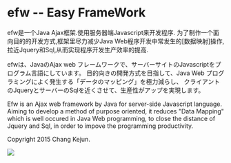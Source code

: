 # efw -- Easy FrameWork

efw是一个Java Ajax框架.使用服务器端Javascript来开发程序.
为了制作一个面向目的的开发方式,框架里尽力减少Java Web程序开发中常发生的[数据映射]操作,
拉近Jquery和Sql,从而实现程序开发生产效率的提高.

efwは、JavaのAjax web フレームワークで、サーバーサイトのJavascriptをプログラム言語にしています。
目的向きの開発方式を目指して、Java Web プログラミングによく発生する「データのマッピング」を極力減らし、
クライアントのJqueryとサーバーのSqlを近くさせて、生産性がアップを実現します。

Efw is an Ajax web framework by Java for server-side Javascript language.
Aiming to develop a method of purpose oriented, it reduces "Data Mapping" which is well occured in Java Web programming,
to close the distance of Jquery and Sql, in order to impove the programming productivity.

Copyright 2015 Chang Kejun.

<img src="http://efw.crazy-programmer.net/images/kwfstatistics.png">